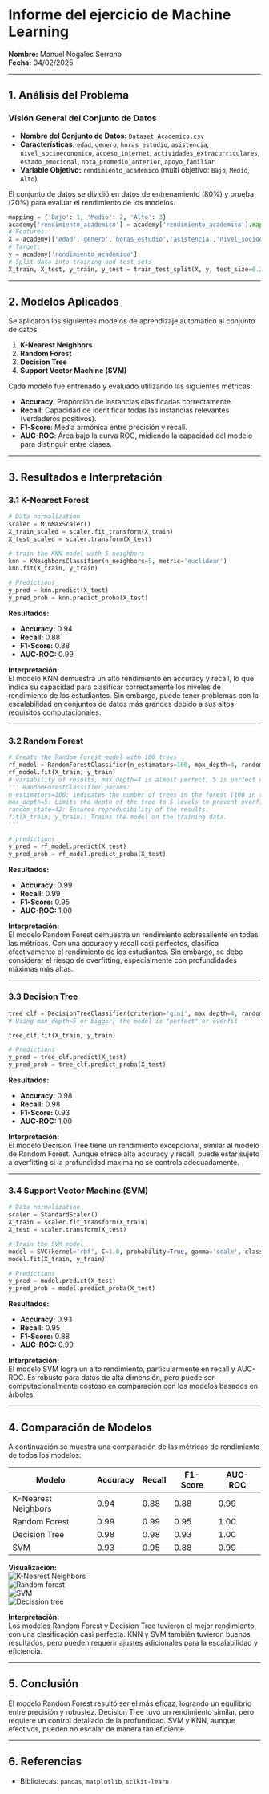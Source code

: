 # Informe del ejercicio de Machine Learning 
**Nombre:** Manuel Nogales Serrano  
**Fecha:** 04/02/2025  

---

## 1. Análisis del Problema

### Visión General del Conjunto de Datos  
- **Nombre del Conjunto de Datos:** `Dataset_Academico.csv`  
- **Características:** `edad`, `genero`, `horas_estudio`, `asistencia`, `nivel_socioeconomico`, `acceso_internet`, `actividades_extracurriculares`, `estado_emocional`, `nota_promedio_anterior`, `apoyo_familiar`  
- **Variable Objetivo:** `rendimiento_academico` (multi objetivo: `Bajo`, `Medio`, `Alto`)  

El conjunto de datos se dividió en datos de entrenamiento (80%) y prueba (20%) para evaluar el rendimiento de los modelos.  

```python
mapping = {'Bajo': 1, 'Medio': 2, 'Alto': 3}
academy['rendimiento_academico'] = academy['rendimiento_academico'].map(mapping)
# Features:
X = academy[['edad','genero','horas_estudio','asistencia','nivel_socioeconomico','acceso_internet','actividades_extracurriculares','estado_emocional','nota_promedio_anterior','apoyo_familiar']]
# Target:
y = academy['rendimiento_academico']
# Split data into training and test sets
X_train, X_test, y_train, y_test = train_test_split(X, y, test_size=0.2, random_state=42)
```

---

## 2. Modelos Aplicados  
Se aplicaron los siguientes modelos de aprendizaje automático al conjunto de datos:  
1. **K-Nearest Neighbors**  
2. **Random Forest**  
3. **Decision Tree**  
4. **Support Vector Machine (SVM)**  

Cada modelo fue entrenado y evaluado utilizando las siguientes métricas:  
- **Accuracy**: Proporción de instancias clasificadas correctamente.  
- **Recall**: Capacidad de identificar todas las instancias relevantes (verdaderos positivos).  
- **F1-Score**: Media armónica entre precisión y recall.  
- **AUC-ROC**: Área bajo la curva ROC, midiendo la capacidad del modelo para distinguir entre clases.  

---

## 3. Resultados e Interpretación  

### 3.1 K-Nearest Forest  
```python
# Data normalization
scaler = MinMaxScaler()
X_train_scaled = scaler.fit_transform(X_train)
X_test_scaled = scaler.transform(X_test)

# train the KNN model with 5 neighbors
knn = KNeighborsClassifier(n_neighbors=5, metric='euclidean')
knn.fit(X_train, y_train)

# Predictions
y_pred = knn.predict(X_test)
y_pred_prob = knn.predict_proba(X_test)
```

**Resultados:**  
- **Accuracy:** 0.94  
- **Recall:** 0.88  
- **F1-Score:** 0.88  
- **AUC-ROC:** 0.99  

**Interpretación:**  
El modelo KNN demuestra un alto rendimiento en accuracy y recall, lo que indica su capacidad para clasificar correctamente los niveles de rendimiento de los estudiantes. Sin embargo, puede tener problemas con la escalabilidad en conjuntos de datos más grandes debido a sus altos requisitos computacionales.  

---

### 3.2 Random Forest  
```python
# Create the Random Forest model with 100 trees
rf_model = RandomForestClassifier(n_estimators=100, max_depth=4, random_state=42, class_weight='balanced')
rf_model.fit(X_train, y_train)
# variability of results, max_depth=4 is almost perfect, 5 is perfect using class_weight='balanced'
''' RandomForestClassifier params:
n_estimators=100: indicates the number of trees in the forest (100 in this case).
max_depth=5: Limits the depth of the tree to 5 levels to prevent overfitting.
random_state=42: Ensures reproducibility of the results.
fit(X_train, y_train): Trains the model on the training data.
'''

# predictions
y_pred = rf_model.predict(X_test)
y_pred_prob = rf_model.predict_proba(X_test)
```

**Resultados:**  
- **Accuracy:** 0.99  
- **Recall:** 0.99  
- **F1-Score:** 0.95  
- **AUC-ROC:** 1.00  

**Interpretación:**  
El modelo Random Forest demuestra un rendimiento sobresaliente en todas las métricas. Con una accuracy y recall casi perfectos, clasifica efectivamente el rendimiento de los estudiantes. Sin embargo, se debe considerar el riesgo de overfitting, especialmente con profundidades máximas más altas.  

---

### 3.3 Decision Tree  
```python
tree_clf = DecisionTreeClassifier(criterion='gini', max_depth=4, random_state=42, class_weight='balanced')
# Using max_depth=5 or bigger, the model is "perfect" or overfit

tree_clf.fit(X_train, y_train)

# Predictions
y_pred = tree_clf.predict(X_test)
y_pred_prob = tree_clf.predict_proba(X_test)
```

**Resultados:**  
- **Accuracy:** 0.98  
- **Recall:** 0.98  
- **F1-Score:** 0.93  
- **AUC-ROC:** 1.00  

**Interpretación:**  
El modelo Decision Tree tiene un rendimiento excepcional, similar al modelo de Random Forest. Aunque ofrece alta accuracy y recall, puede estar sujeto a overfitting si la profundidad maxima no se controla adecuadamente.  

---

### 3.4 Support Vector Machine (SVM)  
```python
# Data normalization
scaler = StandardScaler()
X_train = scaler.fit_transform(X_train)
X_test = scaler.transform(X_test)

# Train the SVM model
model = SVC(kernel='rbf', C=1.0, probability=True, gamma='scale', class_weight='balanced')
model.fit(X_train, y_train)

# Predictions
y_pred = model.predict(X_test)
y_pred_prob = model.predict_proba(X_test)
```

**Resultados:**  
- **Accuracy:** 0.93  
- **Recall:** 0.95  
- **F1-Score:** 0.88  
- **AUC-ROC:** 0.99  

**Interpretación:**  
El modelo SVM logra un alto rendimiento, particularmente en recall y AUC-ROC. Es robusto para datos de alta dimensión, pero puede ser computacionalmente costoso en comparación con los modelos basados en árboles.  

---

## 4. Comparación de Modelos  
A continuación se muestra una comparación de las métricas de rendimiento de todos los modelos:  

| Modelo               | Accuracy | Recall | F1-Score | AUC-ROC |  
|---------------------|----------|--------|----------|---------|  
| K-Nearest Neighbors |   0.94   |  0.88  |   0.88   |   0.99  |  
| Random Forest       |   0.99   |  0.99  |   0.95   |   1.00  |  
| Decision Tree       |   0.98   |  0.98  |   0.93   |   1.00  |  
| SVM                 |   0.93   |  0.95  |   0.88   |   0.99  |  

**Visualización:**  
![K-Nearest Neighbors](imgs/metrics_knn.png)  
![Random forest](imgs/metrics_random_forest.png)  
![SVM](imgs/metrics_svm.png)  
![Decission tree](imgs/metrics_decission_tree.png)  

**Interpretación:**  
Los modelos Random Forest y Decision Tree tuvieron el mejor rendimiento, con una clasificación casi perfecta. KNN y SVM también tuvieron buenos resultados, pero pueden requerir ajustes adicionales para la escalabilidad y eficiencia.  

---

## 5. Conclusión  
El modelo Random Forest resultó ser el más eficaz, logrando un equilibrio entre precisión y robustez. Decision Tree tuvo un rendimiento similar, pero requiere un control detallado de la profundidad. SVM y KNN, aunque efectivos, pueden no escalar de manera tan eficiente.

---

## 6. Referencias  
- Bibliotecas: `pandas`, `matplotlib`, `scikit-learn`